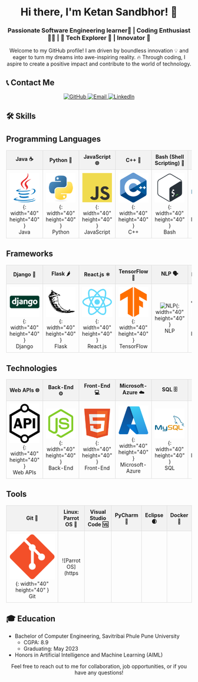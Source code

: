 <h1 align="center">Hi there, I'm Ketan Sandbhor! 👋</h1>


<h3 align="center">Passionate Software Engineering learner🚀 | Coding Enthusiast 👩‍💻 | 🌌 Tech Explorer 🌌 | Innovator 🧠</h3>

<p align="center">Welcome to my GitHub profile! I am driven by boundless innovation 💡 and eager to turn my dreams into awe-inspiring reality. 🔥 Through coding, I aspire to create a positive impact and contribute to the world of technology.</p>

<!-- Rest of the content remains the same -->



<h2 >📞 Contact Me</h2>

<p align="center">
  <a href="https://github.com/ketan70">
    <img src="https://img.shields.io/badge/GitHub-ketan70-blue?style=for-the-badge&logo=github" alt="GitHub">
  </a>
  <a href="mailto:ketansandbhor32@gmail.com">
    <img src="https://img.shields.io/badge/Email-ketansandbhor32%40gmail.com-red?style=for-the-badge&logo=gmail" alt="Email">
  </a>
  <a href="https://www.linkedin.com/in/ketan-sandbhor-7083/">
    <img src="https://img.shields.io/badge/LinkedIn-ketan--sandbhor--7083-green?style=for-the-badge&logo=linkedin" alt="LinkedIn">
  </a>
</p>

<h2 >🛠️ Skills</h2>

<style>
  table {
    border-collapse: collapse;
    width: 100%;
  }

  th, td {
    border: 1px solid #ddd;
    padding: 8px;
    text-align: center;
  }

  th {
    background-color: #f2f2f2;
  }

  .icon-img {
    display: block;
    margin: 0 auto;
  }
</style>

## Programming Languages
| Java ☕                  | Python 🐍                | JavaScript 🌐          | C++ 🌟                 | Bash (Shell Scripting) 📜 | SQL 🗄️                 |
|-------------------------|-------------------------|------------------------|------------------------|--------------------------|-------------------------|
| ![Java](https://raw.githubusercontent.com/devicons/devicon/master/icons/java/java-original.svg){: width="40" height="40" }<br>Java | ![Python](https://raw.githubusercontent.com/devicons/devicon/master/icons/python/python-original.svg){: width="40" height="40" }<br>Python | ![JavaScript](https://raw.githubusercontent.com/devicons/devicon/master/icons/javascript/javascript-original.svg){: width="40" height="40" }<br>JavaScript | ![C++](https://raw.githubusercontent.com/devicons/devicon/master/icons/cplusplus/cplusplus-original.svg){: width="40" height="40" }<br>C++ | ![Bash](https://raw.githubusercontent.com/devicons/devicon/master/icons/bash/bash-original.svg){: width="40" height="40" }<br>Bash | ![SQL](https://raw.githubusercontent.com/devicons/devicon/master/icons/mysql/mysql-original-wordmark.svg){: width="40" height="40" }<br>SQL |

## Frameworks
| Django 🎸               | Flask 🌶️                | React.js ⚛️           | TensorFlow 🧠          | NLP 🗣️                 | Bootstrap 🌈            | Scikit-learn 🧮         |
|------------------------|-------------------------|------------------------|------------------------|-------------------------|-------------------------|-------------------------|
| ![Django](https://raw.githubusercontent.com/devicons/devicon/master/icons/django/django-original.svg){: width="40" height="40" }<br>Django | ![Flask](https://raw.githubusercontent.com/devicons/devicon/master/icons/flask/flask-original.svg){: width="40" height="40" }<br>Flask | ![React.js](https://raw.githubusercontent.com/devicons/devicon/master/icons/react/react-original.svg){: width="40" height="40" }<br>React.js | ![TensorFlow](https://raw.githubusercontent.com/devicons/devicon/master/icons/tensorflow/tensorflow-original.svg){: width="40" height="40" }<br>TensorFlow | ![NLP](https://raw.githubusercontent.com/devicons/devicon/master/icons/nlp/nlp-original.svg){: width="40" height="40" }<br>NLP | ![Bootstrap](https://raw.githubusercontent.com/devicons/devicon/master/icons/bootstrap/bootstrap-plain.svg){: width="40" height="40" }<br>Bootstrap | ![Scikit-learn](https://raw.githubusercontent.com/devicons/devicon/master/icons/scikit-learn/scikit-learn-original.svg){: width="40" height="40" }<br>Scikit-learn |

## Technologies
| Web APIs 🌐             | Back-End ⚙️             | Front-End 💻           | Microsoft-Azure ☁️     | SQL 🗄️                 | HTML 📄                 | CSS 🎨                  | WordPress 🖥️            |
|------------------------|-------------------------|------------------------|------------------------|-------------------------|-------------------------|-------------------------|--------------------------|
| ![Web APIs](https://raw.githubusercontent.com/devicons/devicon/master/icons/api/api-original.svg){: width="40" height="40" }<br>Web APIs | ![Back-End](https://raw.githubusercontent.com/devicons/devicon/master/icons/nodejs/nodejs-original.svg){: width="40" height="40" }<br>Back-End | ![Front-End](https://raw.githubusercontent.com/devicons/devicon/master/icons/html5/html5-original.svg){: width="40" height="40" }<br>Front-End | ![Microsoft-Azure](https://raw.githubusercontent.com/devicons/devicon/master/icons/azure/azure-original.svg){: width="40" height="40" }<br>Microsoft-Azure | ![SQL](https://raw.githubusercontent.com/devicons/devicon/master/icons/mysql/mysql-original-wordmark.svg){: width="40" height="40" }<br>SQL | ![HTML](https://raw.githubusercontent.com/devicons/devicon/master/icons/html5/html5-original-wordmark.svg){: width="40" height="40" }<br>HTML | ![CSS](https://raw.githubusercontent.com/devicons/devicon/master/icons/css3/css3-original-wordmark.svg){: width="40" height="40" }<br>CSS | ![WordPress](https://raw.githubusercontent.com/devicons/devicon/master/icons/wordpress/wordpress-original.svg){: width="40" height="40" }<br>WordPress |

## Tools
| Git 🐙                  | Linux: Parrot OS 🐧     | Visual Studio Code 🆚 | PyCharm 🐍            | Eclipse 🌒             | Docker 🐳              |
|------------------------|-------------------------|------------------------|------------------------|------------------------|------------------------|
| ![Git](https://raw.githubusercontent.com/devicons/devicon/master/icons/git/git-original.svg){: width="40" height="40" }<br>Git | ![Parrot OS](https



<h2 >🎓 Education</h2>

<ul>
  <li>
    Bachelor of Computer Engineering, Savitribai Phule Pune University
    <ul>
      <li>CGPA: 8.9</li>
      <li>Graduating: May 2023</li>
    </ul>
  </li>
  <li>Honors in Artificial Intelligence and Machine Learning (AIML)</li>
</ul>

<p align="center">Feel free to reach out to me for collaboration, job opportunities, or if you have any questions!</p>
